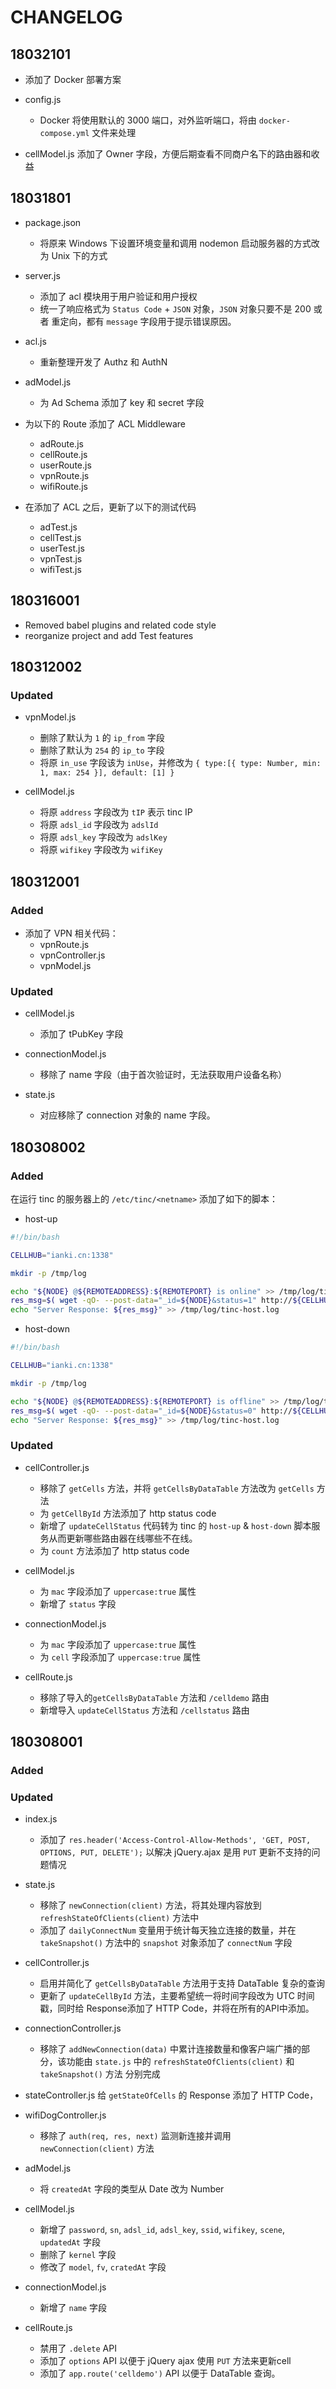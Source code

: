 # CHANGELOG

## 18032101

- 添加了 Docker 部署方案
- config.js
  - Docker 将使用默认的 3000 端口，对外监听端口，将由 `docker-compose.yml` 文件来处理

- cellModel.js 添加了 Owner 字段，方便后期查看不同商户名下的路由器和收益

## 18031801

- package.json
  - 将原来 Windows 下设置环境变量和调用 nodemon 启动服务器的方式改为 Unix 下的方式

- server.js
  - 添加了 acl 模块用于用户验证和用户授权
  - 统一了响应格式为 `Status Code` + `JSON` 对象，`JSON` 对象只要不是 200 或者 重定向，都有 `message` 字段用于提示错误原因。

- acl.js
  - 重新整理开发了 Authz 和 AuthN

- adModel.js
  - 为 Ad Schema 添加了 key 和 secret 字段

- 为以下的 Route 添加了 ACL Middleware
  - adRoute.js
  - cellRoute.js
  - userRoute.js
  - vpnRoute.js
  - wifiRoute.js

- 在添加了 ACL 之后，更新了以下的测试代码
  - adTest.js
  - cellTest.js
  - userTest.js
  - vpnTest.js
  - wifiTest.js

## 180316001

- Removed babel plugins and related code style
- reorganize project and add Test features

## 180312002

### Updated

- vpnModel.js
  - 删除了默认为 `1` 的 `ip_from` 字段
  - 删除了默认为 `254` 的 `ip_to` 字段
  - 将原 `in_use` 字段该为 `inUse`，并修改为 `{ type:[{ type: Number, min: 1, max: 254 }], default: [1] }`

- cellModel.js
  - 将原 `address` 字段改为 `tIP` 表示 tinc IP
  - 将原 `adsl_id` 字段改为 `adslId`
  - 将原 `adsl_key` 字段改为 `adslKey`
  - 将原 `wifikey` 字段改为 `wifiKey`

## 180312001

### Added

- 添加了 VPN 相关代码：
  - vpnRoute.js
  - vpnController.js
  - vpnModel.js

### Updated

- cellModel.js
  - 添加了 tPubKey 字段

- connectionModel.js
  - 移除了 name 字段（由于首次验证时，无法获取用户设备名称）

- state.js
  - 对应移除了 connection 对象的 name 字段。

## 180308002

### Added

在运行 tinc 的服务器上的 `/etc/tinc/<netname>` 添加了如下的脚本：

- host-up

```bash
#!/bin/bash

CELLHUB="ianki.cn:1338"

mkdir -p /tmp/log

echo "${NODE} @${REMOTEADDRESS}:${REMOTEPORT} is online" >> /tmp/log/tinc-host.log
res_msg=$( wget -qO- --post-data="_id=${NODE}&status=1" http://${CELLHUB}/cellstatus )
echo "Server Response: ${res_msg}" >> /tmp/log/tinc-host.log
```

- host-down

```bash
#!/bin/bash

CELLHUB="ianki.cn:1338"

mkdir -p /tmp/log

echo "${NODE} @${REMOTEADDRESS}:${REMOTEPORT} is offline" >> /tmp/log/tinc-host.log
res_msg=$( wget -qO- --post-data="_id=${NODE}&status=0" http://${CELLHUB}/cellstatus )
echo "Server Response: ${res_msg}" >> /tmp/log/tinc-host.log
```

### Updated

- cellController.js
  - 移除了 `getCells` 方法，并将 `getCellsByDataTable` 方法改为 `getCells` 方法
  - 为 `getCellById` 方法添加了 http status code
  - 新增了 `updateCellStatus` 代码转为 tinc 的 `host-up` & `host-down` 脚本服务从而更新哪些路由器在线哪些不在线。
  - 为 `count` 方法添加了 http status code

- cellModel.js
  - 为 `mac` 字段添加了 `uppercase:true` 属性
  - 新增了 `status` 字段

- connectionModel.js
  - 为 `mac` 字段添加了 `uppercase:true` 属性
  - 为 `cell` 字段添加了 `uppercase:true` 属性

- cellRoute.js
  - 移除了导入的`getCellsByDataTable` 方法和 `/celldemo` 路由
  - 新增导入 `updateCellStatus` 方法和 `/cellstatus` 路由

## 180308001

### Added

### Updated

- index.js
  - 添加了 `res.header('Access-Control-Allow-Methods', 'GET, POST, OPTIONS, PUT, DELETE');` 以解决 jQuery.ajax 是用 `PUT` 更新不支持的问题情况

- state.js
  - 移除了 `newConnection(client)` 方法，将其处理内容放到 `refreshStateOfClients(client)` 方法中
  - 添加了 `dailyConnectNum` 变量用于统计每天独立连接的数量，并在 `takeSnapshot()` 方法中的 `snapshot` 对象添加了 `connectNum` 字段

- cellController.js
  - 启用并简化了 `getCellsByDataTable` 方法用于支持 DataTable 复杂的查询
  - 更新了 `updateCellById` 方法，主要希望统一将时间字段改为 UTC 时间戳，同时给 Response添加了 HTTP Code，并将在所有的API中添加。

- connectionController.js
  - 移除了 `addNewConnection(data)` 中累计连接数量和像客户端广播的部分，该功能由 `state.js` 中的 `refreshStateOfClients(client)` 和 `takeSnapshot()` 方法 分别完成

- stateController.js
  给 `getStateOfCells` 的 Response 添加了 HTTP Code，

- wifiDogController.js
  - 移除了 `auth(req, res, next)` 监测新连接并调用 `newConnection(client)` 方法

- adModel.js
  - 将 `createdAt` 字段的类型从 Date 改为 Number

- cellModel.js
  - 新增了 `password`, `sn`, `adsl_id`, `adsl_key`, `ssid`, `wifikey`, `scene`, `updatedAt` 字段
  - 删除了 `kernel` 字段
  - 修改了 `model`, `fv`, `cratedAt` 字段

- connectionModel.js
  - 新增了 `name` 字段

- cellRoute.js
  - 禁用了 `.delete` API
  - 添加了 `options` API 以便于 jQuery ajax 使用 `PUT` 方法来更新cell
  - 添加了 `app.route('celldemo')` API 以便于 DataTable 查询。